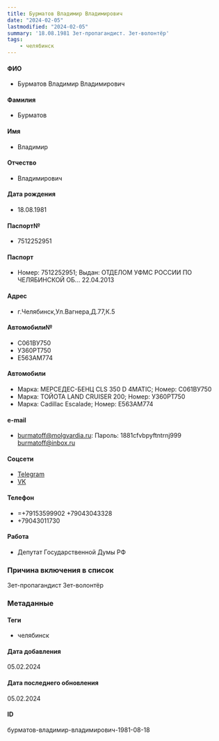 ```yaml
---
title: Бурматов Владимир Владимирович
date: "2024-02-05"
lastmodified: "2024-02-05"
summary: '18.08.1981 Зет-пропагандист. Зет-волонтёр'
tags: 
    - челябинск
---
```

<!--# pp2-->
<!--## Фигурант-->
<!--### Личные данные-->
#### ФИО
- Бурматов Владимир Владимирович
#### Фамилия
- Бурматов
#### Имя
- Владимир
#### Отчество
- Владимирович
#### Дата рождения
- 18.08.1981
#### Паспорт№
- 7512252951
#### Паспорт
- Номер: 7512252951; Выдан: ОТДЕЛОМ УФМС РОССИИ ПО ЧЕЛЯБИНСКОЙ ОБ... 22.04.2013
#### Адрес
- г.Челябинск,Ул.Вагнера,Д.77,К.5
#### Автомобили№
- С061ВУ750
- У360РТ750
- Е563АМ774
#### Автомобили
- Марка: МЕРСЕДЕС-БЕНЦ СLS 350 D 4МАТIС; Номер: С061ВУ750
- Марка: ТОЙОТА LАND СRUISЕR 200; Номер: У360РТ750
- Марка: Cadillac Escalade; Номер: Е563АМ774
#### e-mail
- burmatoff@molgvardia.ru: Пароль: 1881cfvbpyftntrnj999 burmatoff@inbox.ru
#### Соцсети
- [Telegram](https://t.me/burmatoff)
- [VK](https://vk.com/id50363050)
#### Телефон
- =+79153599902 +79043043328
- +79043011730
#### Работа
- Депутат Государственной Думы РФ
### Причина включения в список
Зет-пропагандист
Зет-волонтёр
### Метаданные
#### Теги
- челябинск
#### Дата добавления
05.02.2024
#### Дата последнего обновления
05.02.2024
#### ID
бурматов-владимир-владимирович-1981-08-18
<!--## END;-->
